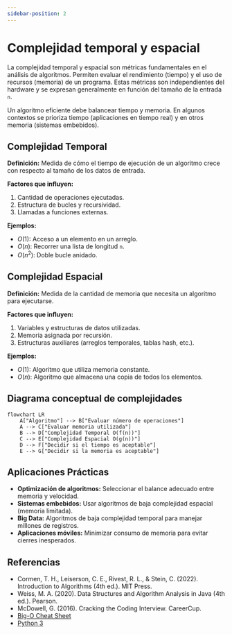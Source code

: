 ```yaml
---
sidebar-position: 2
---
```


# Complejidad temporal y espacial

La complejidad temporal y espacial son métricas fundamentales en el análisis de algoritmos. Permiten evaluar el rendimiento (tiempo) y el uso de recursos (memoria) de un programa. Estas métricas son independientes del hardware y se expresan generalmente en función del tamaño de la entrada `n`.

Un algoritmo eficiente debe balancear tiempo y memoria. En algunos contextos se prioriza tiempo (aplicaciones en tiempo real) y en otros memoria (sistemas embebidos).

## Complejidad Temporal

**Definición:** Medida de cómo el tiempo de ejecución de un algoritmo crece con respecto al tamaño de los datos de entrada.

**Factores que influyen:**

1. Cantidad de operaciones ejecutadas.
2. Estructura de bucles y recursividad.
3. Llamadas a funciones externas.

**Ejemplos:**

- $O(1)$: Acceso a un elemento en un arreglo.
- $O(n)$: Recorrer una lista de longitud `n`.
- $O({n}^{2})$: Doble bucle anidado.

## Complejidad Espacial

**Definición:** Medida de la cantidad de memoria que necesita un algoritmo para ejecutarse.

**Factores que influyen:**

1. Variables y estructuras de datos utilizadas.
2. Memoria asignada por recursión.
3. Estructuras auxiliares (arreglos temporales, tablas hash, etc.).

**Ejemplos:**

- $O(1)$: Algoritmo que utiliza memoria constante.
- $O(n)$: Algoritmo que almacena una copia de todos los elementos.

## Diagrama conceptual de complejidades

```mermaid
flowchart LR
    A["Algoritmo"] --> B["Evaluar número de operaciones"]
    A --> C["Evaluar memoria utilizada"]
    B --> D["Complejidad Temporal O(f(n))"]
    C --> E["Complejidad Espacial O(g(n))"]
    D --> F["Decidir si el tiempo es aceptable"]
    E --> G["Decidir si la memoria es aceptable"]
```

## Aplicaciones Prácticas

- **Optimización de algoritmos:** Seleccionar el balance adecuado entre memoria y velocidad.
- **Sistemas embebidos:** Usar algoritmos de baja complejidad espacial (memoria limitada).
- **Big Data:** Algoritmos de baja complejidad temporal para manejar millones de registros.
- **Aplicaciones móviles:** Minimizar consumo de memoria para evitar cierres inesperados.

## Referencias

- Cormen, T. H., Leiserson, C. E., Rivest, R. L., & Stein, C. (2022). Introduction to Algorithms (4th ed.). MIT Press.
- Weiss, M. A. (2020). Data Structures and Algorithm Analysis in Java (4th ed.). Pearson.
- McDowell, G. (2016). Cracking the Coding Interview. CareerCup.
- [Big-O Cheat Sheet](https://www.bigocheatsheet.com/)
- [Python 3](https://docs.python.org/3/tutorial)
